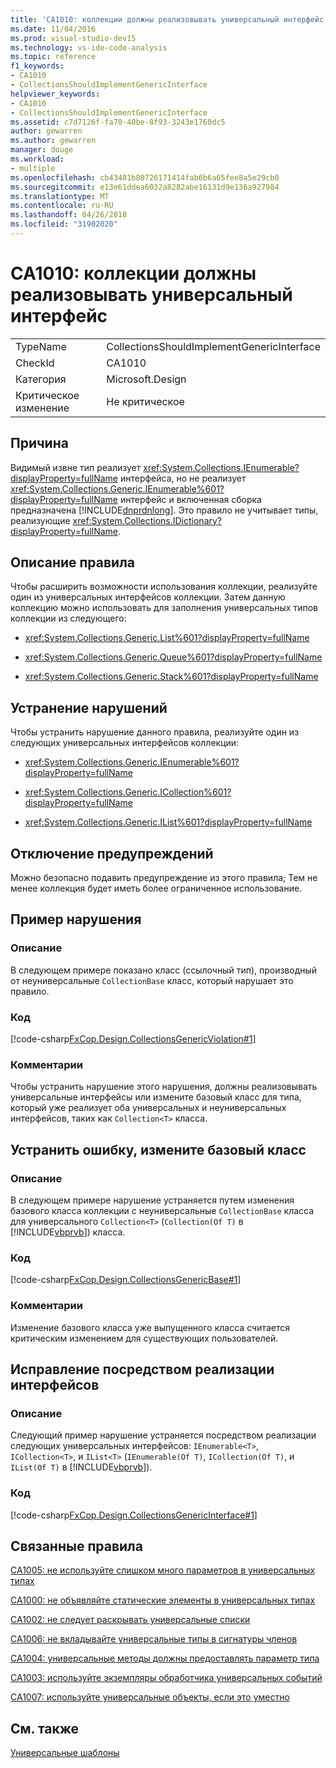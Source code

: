 ```yaml
---
title: 'CA1010: коллекции должны реализовывать универсальный интерфейс'
ms.date: 11/04/2016
ms.prod: visual-studio-dev15
ms.technology: vs-ide-code-analysis
ms.topic: reference
f1_keywords:
- CA1010
- CollectionsShouldImplementGenericInterface
helpviewer_keywords:
- CA1010
- CollectionsShouldImplementGenericInterface
ms.assetid: c7d7126f-fa70-40be-8f93-3243e1760dc5
author: gewarren
ms.author: gewarren
manager: douge
ms.workload:
- multiple
ms.openlocfilehash: cb43481b80726171414fab6b6a65fee8a5e29cb0
ms.sourcegitcommit: e13e61ddea6032a8282abe16131d9e136a927984
ms.translationtype: MT
ms.contentlocale: ru-RU
ms.lasthandoff: 04/26/2018
ms.locfileid: "31902020"
---
```

# <a name="ca1010-collections-should-implement-generic-interface"></a>CA1010: коллекции должны реализовывать универсальный интерфейс
|||
|-|-|
|TypeName|CollectionsShouldImplementGenericInterface|
|CheckId|CA1010|
|Категория|Microsoft.Design|
|Критическое изменение|Не критическое|

## <a name="cause"></a>Причина
 Видимый извне тип реализует <xref:System.Collections.IEnumerable?displayProperty=fullName> интерфейса, но не реализует <xref:System.Collections.Generic.IEnumerable%601?displayProperty=fullName> интерфейс и включенная сборка предназначена [!INCLUDE[dnprdnlong](../code-quality/includes/dnprdnlong_md.md)]. Это правило не учитывает типы, реализующие <xref:System.Collections.IDictionary?displayProperty=fullName>.

## <a name="rule-description"></a>Описание правила
 Чтобы расширить возможности использования коллекции, реализуйте один из универсальных интерфейсов коллекции. Затем данную коллекцию можно использовать для заполнения универсальных типов коллекции из следующего:

-   <xref:System.Collections.Generic.List%601?displayProperty=fullName>

-   <xref:System.Collections.Generic.Queue%601?displayProperty=fullName>

-   <xref:System.Collections.Generic.Stack%601?displayProperty=fullName>

## <a name="how-to-fix-violations"></a>Устранение нарушений
 Чтобы устранить нарушение данного правила, реализуйте один из следующих универсальных интерфейсов коллекции:

-   <xref:System.Collections.Generic.IEnumerable%601?displayProperty=fullName>

-   <xref:System.Collections.Generic.ICollection%601?displayProperty=fullName>

-   <xref:System.Collections.Generic.IList%601?displayProperty=fullName>

## <a name="when-to-suppress-warnings"></a>Отключение предупреждений
 Можно безопасно подавить предупреждение из этого правила; Тем не менее коллекция будет иметь более ограниченное использование.

## <a name="example-violation"></a>Пример нарушения

### <a name="description"></a>Описание
 В следующем примере показано класс (ссылочный тип), производный от неуниверсальные `CollectionBase` класс, который нарушает это правило.

### <a name="code"></a>Код
 [!code-csharp[FxCop.Design.CollectionsGenericViolation#1](../code-quality/codesnippet/CSharp/ca1010-collections-should-implement-generic-interface_1.cs)]

### <a name="comments"></a>Комментарии
 Чтобы устранить нарушение этого нарушения, должны реализовывать универсальные интерфейсы или измените базовый класс для типа, который уже реализует оба универсальных и неуниверсальных интерфейсов, таких как `Collection<T>` класса.

## <a name="fix-by-base-class-change"></a>Устранить ошибку, измените базовый класс

### <a name="description"></a>Описание
 В следующем примере нарушение устраняется путем изменения базового класса коллекции с неуниверсальные `CollectionBase` класса для универсального `Collection<T>` (`Collection(Of T)` в [!INCLUDE[vbprvb](../code-quality/includes/vbprvb_md.md)]) класса.

### <a name="code"></a>Код
 [!code-csharp[FxCop.Design.CollectionsGenericBase#1](../code-quality/codesnippet/CSharp/ca1010-collections-should-implement-generic-interface_2.cs)]

### <a name="comments"></a>Комментарии
 Изменение базового класса уже выпущенного класса считается критическим изменением для существующих пользователей.

## <a name="fix-by-interface-implementation"></a>Исправление посредством реализации интерфейсов

### <a name="description"></a>Описание
 Следующий пример нарушение устраняется посредством реализации следующих универсальных интерфейсов: `IEnumerable<T>`, `ICollection<T>`, и `IList<T>` (`IEnumerable(Of T)`, `ICollection(Of T)`, и `IList(Of T)` в [!INCLUDE[vbprvb](../code-quality/includes/vbprvb_md.md)]).

### <a name="code"></a>Код
 [!code-csharp[FxCop.Design.CollectionsGenericInterface#1](../code-quality/codesnippet/CSharp/ca1010-collections-should-implement-generic-interface_3.cs)]

## <a name="related-rules"></a>Связанные правила
 [CA1005: не используйте слишком много параметров в универсальных типах](../code-quality/ca1005-avoid-excessive-parameters-on-generic-types.md)

 [CA1000: не объявляйте статические элементы в универсальных типах](../code-quality/ca1000-do-not-declare-static-members-on-generic-types.md)

 [CA1002: не следует раскрывать универсальные списки](../code-quality/ca1002-do-not-expose-generic-lists.md)

 [CA1006: не вкладывайте универсальные типы в сигнатуры членов](../code-quality/ca1006-do-not-nest-generic-types-in-member-signatures.md)

 [CA1004: универсальные методы должны предоставлять параметр типа](../code-quality/ca1004-generic-methods-should-provide-type-parameter.md)

 [CA1003: используйте экземпляры обработчика универсальных событий](../code-quality/ca1003-use-generic-event-handler-instances.md)

 [CA1007: используйте универсальные объекты, если это уместно](../code-quality/ca1007-use-generics-where-appropriate.md)

## <a name="see-also"></a>См. также
 [Универсальные шаблоны](/dotnet/csharp/programming-guide/generics/index)
